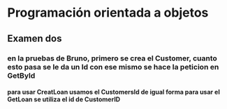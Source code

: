 # Programación orientada a objetos

##  Examen dos

### en la pruebas de Bruno, primero se crea el Customer, cuanto esto pasa se le da un Id con ese mismo se hace la peticion en GetById
#### para usar CreatLoan usamos el CustomersId de igual forma para usar el GetLoan se utiliza el id de CustomerID